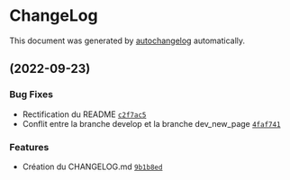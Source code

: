 # ChangeLog

This document was generated by [autochangelog](https://github.com/roshanca/autochangelog) automatically.

## [](/commits/) (2022-09-23)

### Bug Fixes
- Rectification du README [`c2f7ac5`](/undefined/c2f7ac5c00547d742c2066b65731831832889da0)
- Conflit entre la branche develop et la branche dev_new_page [`4faf741`](/undefined/4faf741bbac0c9aea67bb6d688ef1da6b2f62504)

### Features
- Création du CHANGELOG.md [`9b1b8ed`](/undefined/9b1b8ed786a464191b05c7a3d16c167516105c9d)